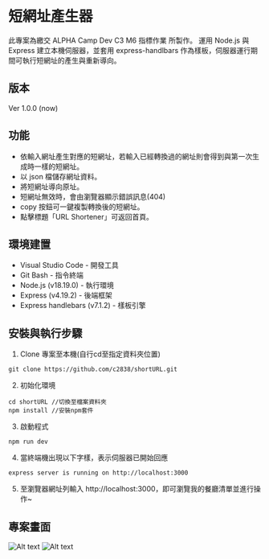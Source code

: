 # 短網址產生器
此專案為繳交 ALPHA Camp Dev C3 M6 指標作業 所製作。
運用 Node.js 與 Express 建立本機伺服器，並套用 express-handlbars 作為樣板，伺服器運行期間可執行短網址的產生與重新導向。


## 版本
Ver 1.0.0 (now)


## 功能
* 依輸入網址產生對應的短網址，若輸入已經轉換過的網址則會得到與第一次生成時一樣的短網址。
* 以 json 檔儲存網址資料。
* 將短網址導向原址。
* 短網址無效時，會由瀏覽器顯示錯誤訊息(404)
* copy 按鈕可一鍵複製轉換後的短網址。
* 點擊標題「URL Shortener」可返回首頁。


## 環境建置
* Visual Studio Code - 開發工具
* Git Bash - 指令終端
* Node.js (v18.19.0) - 執行環境
* Express (v4.19.2) - 後端框架
* Express handlebars (v7.1.2) - 樣板引擎


## 安裝與執行步驟
1. Clone 專案至本機(自行cd至指定資料夾位置)
```
git clone https://github.com/c2838/shortURL.git
```
2. 初始化環境
```
cd shortURL //切換至檔案資料夾
npm install //安裝npm套件
```
3. 啟動程式
```
npm run dev
```
4. 當終端機出現以下字樣，表示伺服器已開始回應
```
express server is running on http://localhost:3000
```
5. 至瀏覽器網址列輸入 http://localhost:3000，即可瀏覽我的餐廳清單並進行操作~


## 專案畫面
![Alt text](https://i.imgur.com/nFHZ5CZ.png)
![Alt text](https://i.imgur.com/jRZrWv4.png)
